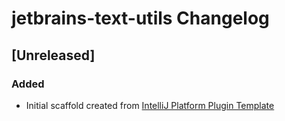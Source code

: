 <!-- Keep a Changelog guide -> https://keepachangelog.com -->

# jetbrains-text-utils Changelog

## [Unreleased]
### Added
- Initial scaffold created from [IntelliJ Platform Plugin Template](https://github.com/JetBrains/intellij-platform-plugin-template)
